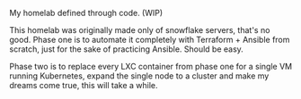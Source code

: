 My homelab defined through code. (WIP)

This homelab was originally made only of snowflake servers, that's no good.
Phase one is to automate it completely with Terraform + Ansible from scratch, just for the sake of practicing Ansible. Should be easy.

Phase two is to replace every LXC container from phase one for a single VM running Kubernetes, expand the single node to a cluster and make my dreams come true, this will take a while.
